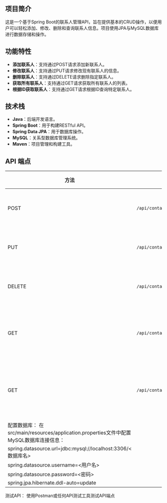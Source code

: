 ## 项目简介

这是一个基于Spring Boot的联系人管理API，旨在提供基本的CRUD操作，以便用户可以轻松添加、修改、删除和查询联系人信息。项目使用JPA与MySQL数据库进行数据存储和操作。

## 功能特性

- **添加联系人**：支持通过POST请求添加新联系人。
- **修改联系人**：支持通过PUT请求修改现有联系人的信息。
- **删除联系人**：支持通过DELETE请求删除指定联系人。
- **获取所有联系人**：支持通过GET请求获取所有联系人的列表。
- **根据ID获取联系人**：支持通过GET请求根据ID查询特定联系人。

## 技术栈

- **Java**：后端开发语言。
- **Spring Boot**：用于构建RESTful API。
- **Spring Data JPA**：用于数据库操作。
- **MySQL**：关系型数据库管理系统。
- **Maven**：项目管理和构建工具。

## API 端点

| 方法                                                         | 路径                        | 描述             |
| ------------------------------------------------------------ | --------------------------- | ---------------- |
| POST                                                         | `/api/contacts/add`         | 添加联系人       |
| PUT                                                          | `/api/contacts/modify/{id}` | 修改联系人       |
| DELETE                                                       | `/api/contacts/delete/{id}` | 删除联系人       |
| GET                                                          | `/api/contacts/all`         | 获取所有联系人   |
| GET                                                          | `/api/contacts/{id}`        | 根据ID获取联系人 |
| 配置数据库： 在src/main/resources/application.properties文件中配置MySQL数据库连接信息： |                             |                  |
| spring.datasource.url=jdbc:mysql://localhost:3306/<数据库名> |                             |                  |
| spring.datasource.username=<用户名>                          |                             |                  |
| spring.datasource.password=<密码>                            |                             |                  |
| spring.jpa.hibernate.ddl-auto=update                         |                             |                  |

测试API： 使用Postman或任何API测试工具测试API端点
